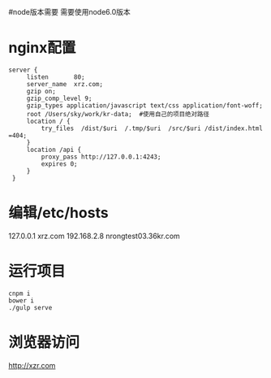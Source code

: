 #node版本需要
需要使用node6.0版本

# nginx配置

    server {
         listen       80;
         server_name  xrz.com;
         gzip on;
         gzip_comp_level 9;
         gzip_types application/javascript text/css application/font-woff;
         root /Users/sky/work/kr-data;  #使用自己的项目绝对路径
         location / {
             try_files  /dist/$uri  /.tmp/$uri  /src/$uri /dist/index.html =404;
         }
         location /api {
             proxy_pass http://127.0.0.1:4243;
             expires 0;
         }
     }

# 编辑/etc/hosts
  127.0.0.1 xrz.com
  192.168.2.8 nrongtest03.36kr.com

# 运行项目

	cnpm i
	bower i
	./gulp serve
# 浏览器访问
http://xzr.com


